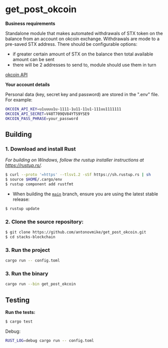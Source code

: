 # get_post_okcoin

**Business requirements**

Standalone module that makes automated withdrawals of STX token on the balance from an account on okcoin exchange. 
Withdrawals are mode to a pre-saved STX address. 
There should be configurable options:
- if greater certain amount of STX on the balance then total available amount can be sent
- there will be 2 addresses to send to, module should use them in turn

[okcoin API](https://www.okcoin.com/docs-v5/)

**Your account details**

Personal data (key, secret key and password) are stored in the ".env" file. For example:

```bash
OKCOIN_API_KEY=u1uuuu1u-1111-1u11-11u1-111uu1111111
OKCOIN_API_SECRET=V48T709QV84YTS9YSE9
OKCOIN_PASS_PHRASE=your_password
```

## Building

### 1. Download and install Rust

_For building on Windows, follow the rustup installer instructions at https://rustup.rs/._

```bash
$ curl --proto '=https' --tlsv1.2 -sSf https://sh.rustup.rs | sh
$ source $HOME/.cargo/env
$ rustup component add rustfmt
```

- When building the [`main`](https://github.com/antonovmike/get_post_okcoin/tree/main) branch, ensure you are using the latest stable release:

```bash
$ rustup update
```

### 2. Clone the source repository:

```bash
$ git clone https://github.com/antonovmike/get_post_okcoin.git
$ cd stacks-blockchain
```

### 3. Run the project
```bash
cargo run -- config.toml
```

### 3. Run the binary
```bash
cargo run --bin get_post_okcoin
```

## Testing

**Run the tests:**

```bash
$ cargo test
```

Debug:
```bash
RUST_LOG=debug cargo run -- config.toml
```